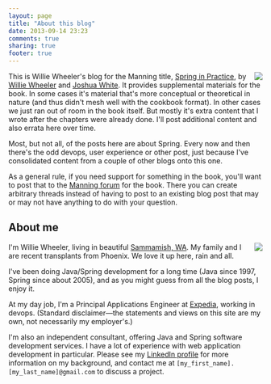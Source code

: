 ```yaml
---
layout: page
title: "About this blog"
date: 2013-09-14 23:23
comments: true
sharing: true
footer: true
---
```

<img src="http://springinpractice.s3.amazonaws.com/blog/images/sip-cover.png" align="right" />

This is Willie Wheeler's blog for the Manning title, [Spring in Practice](http://manning.com/wheeler/), by [Willie Wheeler](https://twitter.com/williewheeler) and [Joshua White](https://twitter.com/joshuawhite929). It provides supplemental materials for the book. In some cases it's material that's more conceptual or theoretical in nature (and thus didn't mesh well with the cookbook format). In other cases we just ran out of room in the book itself. But mostly it's extra content that I wrote after the chapters were already done. I'll post additional content and also errata here over time.

Most, but not all, of the posts here are about Spring. Every now and then there's the odd devops, user experience or other post, just because I've consolidated content from a couple of other blogs onto this one.

As a general rule, if you need support for something in the book, you'll want to post that to the [Manning forum](http://www.manning-sandbox.com/forum.jspa?forumID=503) for the book. There you can create arbitrary threads instead of having to post to an existing blog post that may or may not have anything to do with your question.

About me
--------
<img src="http://springinpractice.s3.amazonaws.com/blog/images/about/ww.jpg" align="right" />

I'm Willie Wheeler, living in beautiful [Sammamish, WA](http://en.wikipedia.org/wiki/Sammamish,_Washington). My family and I are recent transplants from Phoenix. We love it up here, rain and all.

I've been doing Java/Spring development for a long time (Java since 1997, Spring since about 2005), and as you might guess from all the blog posts, I enjoy it.

At my day job, I'm a Principal Applications Engineer at [Expedia](http://www.expedia.com/), working in devops. (Standard disclaimer&mdash;the statements and views on this site are my own, not necessarily my employer's.)

I'm also an independent consultant, offering Java and Spring software development services. I have a lot of experience with web application development in particular. Please see my [LinkedIn profile](http://www.linkedin.com/in/williewheeler) for more information on my background, and contact me at `[my_first_name].[my_last_name]@gmail.com` to discuss a project.
